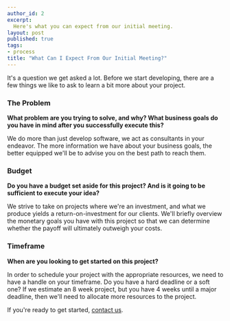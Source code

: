 ```yaml
---
author_id: 2
excerpt:
  Here's what you can expect from our initial meeting.
layout: post
published: true
tags:
- process
title: "What Can I Expect From Our Initial Meeting?"
---
```


It's a question we get asked a lot. Before we start developing, there are a few things we like to ask to learn a bit more about your project.

### The Problem

<b>What problem are you trying to solve, and why? What business goals do you have in mind after you successfully execute this?</b>

We do more than just develop software, we act as consultants in your endeavor. The more information we have about your business goals, the better equipped we'll be to advise you on the best path to reach them.

### Budget

<b>Do you have a budget set aside for this project? And is it going to be sufficient to execute your idea?</b>

We strive to take on projects where we're an investment, and what we produce yields a return-on-investment for our clients. We'll briefly overview the monetary goals you have with this project so that we can determine whether the payoff will ultimately outweigh your costs.

### Timeframe

<b>When are you looking to get started on this project?</b>

In order to schedule your project with the appropriate resources, we need to have a handle on your timeframe. Do you have a hard deadline or a soft one? If we estimate an 8 week project, but you have 4 weeks until a major deadline, then we'll need to allocate more resources to the project.

If you're ready to get started, <a href="/#contact">contact us</a>.

